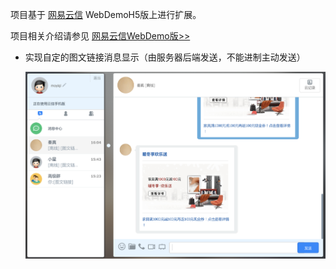 项目基于 [网易云信](http://netease.im/) WebDemoH5版上进行扩展。

项目相关介绍请参见 [网易云信WebDemo版>>](https://github.com/netease-im/NIM_Web_Demo)

- 实现自定的图文链接消息显示（由服务器后端发送，不能进制主动发送）

	<div align=center><img width="640" src="https://raw.githubusercontent.com/byk04712/NIM_Web_Demo/master/screenshots/1.png"/></div>